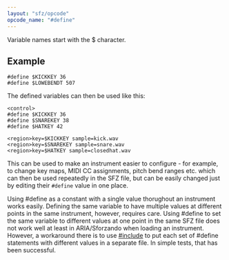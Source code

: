 ```yaml
---
layout: "sfz/opcode"
opcode_name: "#define"
---
```

Variable names start with the $ character.

## Example

```
#define $KICKKEY 36
#define $LOWEBENDT 507
```

The defined variables can then be used like this:

```
<control>
#define $KICKKEY 36
#define $SNAREKEY 38
#define $HATKEY 42

<region>key=$KICKKEY sample=kick.wav
<region>key=$SNAREKEY sample=snare.wav
<region>key=$HATKEY sample=closedhat.wav
```

This can be used to make an instrument easier to configure - for example, to
change key maps, MIDI CC assignments, pitch bend ranges etc. which can then be
used repeatedly in the SFZ file, but can be easily changed just by editing their
`#define` value in one place.

Using #define as a constant with a single value thorughout an instrument works
easily. Defining the same variable to have multiple values at different points in the
same instrument, however, requires care. Using #define to set the same variable to
different values at one point in the same SFZ file does not work well at least in
ARIA/Sforzando when loading an instrument. However, a workaround there is to
use [#include](/opcodes/include) to put each set of #define statements with different
values in a separate file.  In simple tests, that has been successful.
